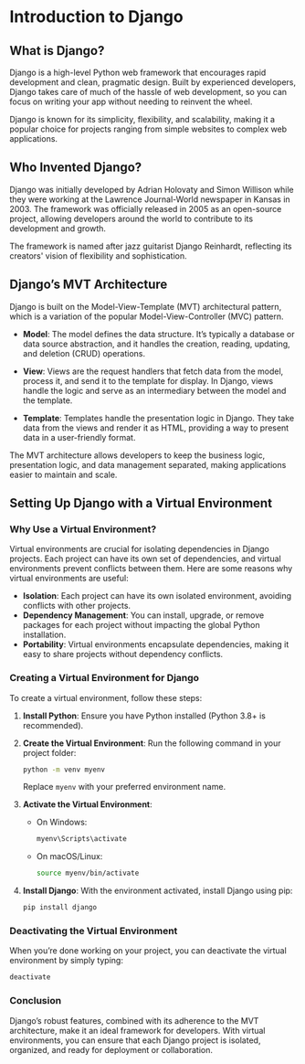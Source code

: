 # **Introduction to Django**

## **What is Django?**

Django is a high-level Python web framework that encourages rapid development and clean, pragmatic design. Built by experienced developers, Django takes care of much of the hassle of web development, so you can focus on writing your app without needing to reinvent the wheel.

Django is known for its simplicity, flexibility, and scalability, making it a popular choice for projects ranging from simple websites to complex web applications.

## **Who Invented Django?**

Django was initially developed by Adrian Holovaty and Simon Willison while they were working at the Lawrence Journal-World newspaper in Kansas in 2003. The framework was officially released in 2005 as an open-source project, allowing developers around the world to contribute to its development and growth.

The framework is named after jazz guitarist Django Reinhardt, reflecting its creators' vision of flexibility and sophistication.

## **Django’s MVT Architecture**

Django is built on the Model-View-Template (MVT) architectural pattern, which is a variation of the popular Model-View-Controller (MVC) pattern.

- **Model**: The model defines the data structure. It’s typically a database or data source abstraction, and it handles the creation, reading, updating, and deletion (CRUD) operations.

- **View**: Views are the request handlers that fetch data from the model, process it, and send it to the template for display. In Django, views handle the logic and serve as an intermediary between the model and the template.

- **Template**: Templates handle the presentation logic in Django. They take data from the views and render it as HTML, providing a way to present data in a user-friendly format.

The MVT architecture allows developers to keep the business logic, presentation logic, and data management separated, making applications easier to maintain and scale.

## **Setting Up Django with a Virtual Environment**

### **Why Use a Virtual Environment?**

Virtual environments are crucial for isolating dependencies in Django projects. Each project can have its own set of dependencies, and virtual environments prevent conflicts between them. Here are some reasons why virtual environments are useful:

- **Isolation**: Each project can have its own isolated environment, avoiding conflicts with other projects.
- **Dependency Management**: You can install, upgrade, or remove packages for each project without impacting the global Python installation.
- **Portability**: Virtual environments encapsulate dependencies, making it easy to share projects without dependency conflicts.

### **Creating a Virtual Environment for Django**

To create a virtual environment, follow these steps:

1. **Install Python**: Ensure you have Python installed (Python 3.8+ is recommended).
2. **Create the Virtual Environment**: Run the following command in your project folder:
   ```bash
   python -m venv myenv
   ```
   Replace `myenv` with your preferred environment name.

3. **Activate the Virtual Environment**:
   - On Windows:
     ```bash
     myenv\Scripts\activate
     ```
   - On macOS/Linux:
     ```bash
     source myenv/bin/activate
     ```

4. **Install Django**: With the environment activated, install Django using pip:
   ```bash
   pip install django
   ```

### **Deactivating the Virtual Environment**

When you’re done working on your project, you can deactivate the virtual environment by simply typing:
```bash
deactivate
```

### **Conclusion**

Django’s robust features, combined with its adherence to the MVT architecture, make it an ideal framework for developers. With virtual environments, you can ensure that each Django project is isolated, organized, and ready for deployment or collaboration.
